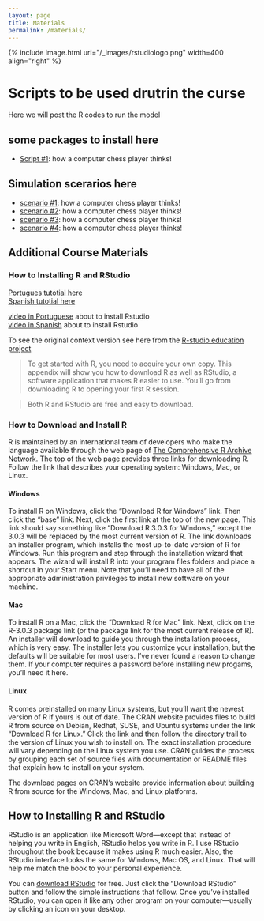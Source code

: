 ```yaml
---
layout: page
title: Materials
permalink: /materials/
---
```




{% include image.html url="/_images/rstudiologo.png" width=400 align="right" %}

# Scripts to be used drutrin the curse  
Here we will post the R codes to run the model 

## some packages to install here 
* [Script #1](http://www.example.com/): how a computer chess player thinks!

## Simulation scerarios here

* [scenario #1](https://github.com/machado-lab/MHASpread_workshop_PAHO/tree/main/Control_action_scenarios/scenario_1/): how a computer chess player thinks!
* [scenario #2](https://github.com/machado-lab/MHASpread_workshop_PAHO/tree/main/Control_action_scenarios/scenario_2): how a computer chess player thinks!
* [scenario #3](https://github.com/machado-lab/MHASpread_workshop_PAHO/tree/main/Control_action_scenarios/scenario_3): how a computer chess player thinks!
* [scenario #4](https://github.com/machado-lab/MHASpread_workshop_PAHO/tree/main/Control_action_scenarios/scenario_4): how a computer chess player thinks!


## Additional Course Materials
### How to Installing R and RStudio

[Portugues tutotial here](http://leg.ufpr.br/~fernandomayer/aulas/ce083-2016-2/R-instalacao.html#) <br />
[Spanish tutotial here](https://sissa.crc-sas.org/wp-content/uploads/2020/10/Instalacion_R.html)

[video in Portuguese](https://www.youtube.com/watch?v=XsZLq6NpYOY&ab_channel=InferirEstat%C3%ADstica) about to install Rstudio  <br />
[video in Spanish](https://www.youtube.com/watch?v=D9Bp11iZssc&ab_channel=HanselOchoaMontero) about to install Rstudio


To see the original context version see here from the [R-studio education project](https://education.rstudio.com/learn/)

>To get started with R, you need to acquire your own copy. This appendix will show you how to download R as well as RStudio, a software application that makes R easier to use. You’ll go from downloading R to opening your first R session.

> Both R and RStudio are free and easy to download.

### How to Download and Install R

R is maintained by an international team of developers who make the language available through the web page of [The Comprehensive R Archive Network](https://cran.r-project.org/). The top of the web page provides three links for downloading R. Follow the link that describes your operating system: Windows, Mac, or Linux.

#### **Windows**
To install R on Windows, click the “Download R for Windows” link. Then click the “base” link. Next, click the first link at the top of the new page. This link should say something like “Download R 3.0.3 for Windows,” except the 3.0.3 will be replaced by the most current version of R. The link downloads an installer program, which installs the most up-to-date version of R for Windows. Run this program and step through the installation wizard that appears. The wizard will install R into your program files folders and place a shortcut in your Start menu. Note that you’ll need to have all of the appropriate administration privileges to install new software on your machine.

#### **Mac**
To install R on a Mac, click the “Download R for Mac” link. Next, click on the R-3.0.3 package link (or the package link for the most current release of R). An installer will download to guide you through the installation process, which is very easy. The installer lets you customize your installation, but the defaults will be suitable for most users. I’ve never found a reason to change them. If your computer requires a password before installing new progams, you’ll need it here.

#### **Linux**
R comes preinstalled on many Linux systems, but you’ll want the newest version of R if yours is out of date. The CRAN website provides files to build R from source on Debian, Redhat, SUSE, and Ubuntu systems under the link “Download R for Linux.” Click the link and then follow the directory trail to the version of Linux you wish to install on. The exact installation procedure will vary depending on the Linux system you use. CRAN guides the process by grouping each set of source files with documentation or README files that explain how to install on your system.

The download pages on CRAN’s website provide information about building R from source for the Windows, Mac, and Linux platforms.


## How to Installing R and RStudio

RStudio is an application like Microsoft Word—except that instead of helping you write in English, RStudio helps you write in R. I use RStudio throughout the book because it makes using R much easier. Also, the RStudio interface looks the same for Windows, Mac OS, and Linux. That will help me match the book to your personal experience.

You can [download RStudio](https://www.rstudio.com/products/rstudio/) for free. Just click the “Download RStudio” button and follow the simple instructions that follow. Once you’ve installed RStudio, you can open it like any other program on your computer—usually by clicking an icon on your desktop.

